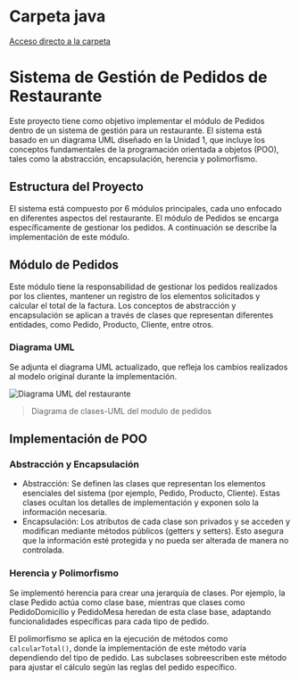 # Carpeta java
[Acceso directo a la carpeta](https://github.com/R0yalCode/Restaurante/tree/a6d85250b1c589a0bd2dae2213f0916b135458f4/ModuloPedidos/src)


# Sistema de Gestión de Pedidos de Restaurante
Este proyecto tiene como objetivo implementar el módulo de Pedidos dentro de un sistema de gestión para un restaurante. El sistema está basado en un diagrama UML diseñado en la Unidad 1, que incluye los conceptos fundamentales de la programación orientada a objetos (POO), tales como la abstracción, encapsulación, herencia y polimorfismo.

## Estructura del Proyecto
El sistema está compuesto por 6 módulos principales, cada uno enfocado en diferentes aspectos del restaurante. El módulo de Pedidos se encarga específicamente de gestionar los pedidos. A continuación se describe la implementación de este módulo.

## Módulo de Pedidos
Este módulo tiene la responsabilidad de gestionar los pedidos realizados por los clientes, mantener un registro de los elementos solicitados y calcular el total de la factura. Los conceptos de abstracción y encapsulación se aplican a través de clases que representan diferentes entidades, como Pedido, Producto, Cliente, entre otros.

### Diagrama UML
Se adjunta el diagrama UML actualizado, que refleja los cambios realizados al modelo original durante la implementación.


![Diagrama UML del restaurante](https://github.com/user-attachments/assets/5cdc074f-d407-4b31-95e8-9c37c3249dc1)
> Diagrama de clases-UML del modulo de pedidos 

## Implementación de POO
### Abstracción y Encapsulación
- Abstracción: Se definen las clases que representan los elementos esenciales del sistema (por ejemplo, Pedido, Producto, Cliente). Estas clases ocultan los detalles de implementación y exponen solo la información necesaria.
- Encapsulación: Los atributos de cada clase son privados y se acceden y modifican mediante métodos públicos (getters y setters). Esto asegura que la información esté protegida y no pueda ser alterada de manera no controlada.

### Herencia y Polimorfismo
Se implementó herencia para crear una jerarquía de clases. Por ejemplo, la clase Pedido actúa como clase base, mientras que clases como PedidoDomicilio y PedidoMesa heredan de esta clase base, adaptando funcionalidades específicas para cada tipo de pedido.

El polimorfismo se aplica en la ejecución de métodos como `calcularTotal()`, donde la implementación de este método varía dependiendo del tipo de pedido. Las subclases sobreescriben este método para ajustar el cálculo según las reglas del pedido específico.
